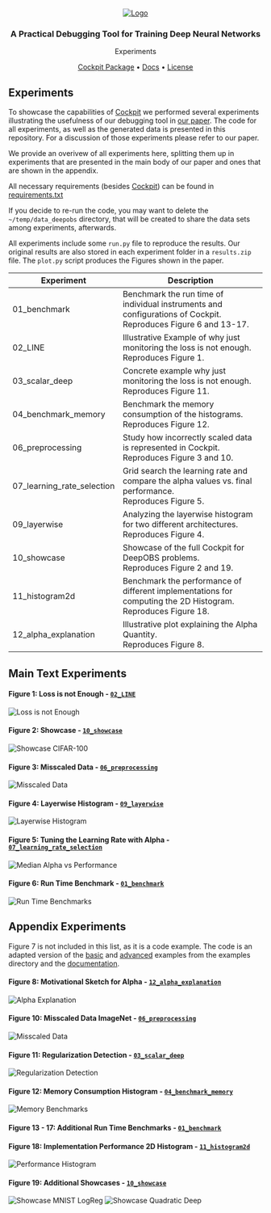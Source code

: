 <!-- PROJECT LOGO -->
<br />
<p align="center">
<a href="#"><img src="assets/Banner.svg" alt="Logo"/></a>
  <h3 align="center">A Practical Debugging Tool for Training Deep Neural Networks</h3>

  <p align="center">
    Experiments
  </p>
</p>

<p align="center">
  <a href="https://github.com/f-dangel/cockpit">Cockpit Package</a> •
  <a href="https://cockpit.readthedocs.io/">Docs</a> •
  <a href="LICENSE.txt">License</a>
</p>

## Experiments

To showcase the capabilities of [Cockpit](https://github.com/f-dangel/cockpit) we performed several experiments illustrating the usefulness of our debugging tool in [our paper](https://arxiv.org/abs/2102.06604). The code for all experiments, as well as the generated data is presented in this repository. For a discussion of those experiments please refer to our paper.

We provide an overivew of all experiments here, splitting them up in experiments that are presented in the main body of our paper and ones that are shown in the appendix.

All necessary requirements (besides [Cockpit](https://github.com/f-dangel/cockpit)) can be found in [requirements.txt](requirements.txt)

If you decide to re-run the code, you may want to delete the `~/temp/data_deepobs` directory, that will be created to share the data sets among experiments, afterwards.

All experiments include some `run.py` file to reproduce the results. Our original results are also stored in each experiment folder in a `results.zip` file. The `plot.py` script produces the Figures shown in the paper.

| Experiment                 | Description                                                                                                       |
| -------------------------- | ----------------------------------------------------------------------------------------------------------------- |
| 01_benchmark               | Benchmark the run time of individual instruments and configurations of Cockpit.<br>Reproduces Figure 6 and 13-17. |
| 02_LINE                    | Illustrative Example of why just monitoring the loss is not enough.<br>Reproduces Figure 1.                       |
| 03_scalar_deep             | Concrete example why just monitoring the loss is not enough.<br>Reproduces Figure 11.                             |
| 04_benchmark_memory        | Benchmark the memory consumption of the histograms.<br>Reproduces Figure 12.                                      |
| 06_preprocessing           | Study how incorrectly scaled data is represented in Cockpit.<br>Reproduces Figure 3 and 10.                       |
| 07_learning_rate_selection | Grid search the learning rate and compare the alpha values vs. final performance.<br>Reproduces Figure 5.         |
| 09_layerwise               | Analyzing the layerwise histogram for two different architectures.<br>Reproduces Figure 4.                        |
| 10_showcase                | Showcase of the full Cockpit for DeepOBS problems.<br>Reproduces Figure 2 and 19.                                 |
| 11_histogram2d             | Benchmark the performance of different implementations for computing the 2D Histogram.<br>Reproduces Figure 18.   |
| 12_alpha_explanation       | Illustrative plot explaining the Alpha Quantity.<br>Reproduces Figure 8.                                          |

## Main Text Experiments

#### Figure 1: Loss is not Enough - [`02_LINE`](experiments/02_LINE/README.md)

![Loss is not Enough](experiments/02_LINE/output/LINE.png)

#### Figure 2: Showcase - [`10_showcase`](experiments/10_showcase/README.md)

![Showcase CIFAR-100](experiments/10_showcase/output/cifar100_allcnnc_log.png)

#### Figure 3: Misscaled Data - [`06_preprocessing`](experiments/06_preprocessing/README.md)

![Misscaled Data](experiments/06_preprocessing/output/exp06.png)

#### Figure 4: Layerwise Histogram - [`09_layerwise`](experiments/09_layerwise/README.md)

![Layerwise Histogram](experiments/09_layerwise/output/exp09.png)

#### Figure 5: Tuning the Learning Rate with Alpha - [`07_learning_rate_selection`](experiments/07_learning_rate_selection/README.md)

![Median Alpha vs Performance](experiments/07_learning_rate_selection/output/median_alpha_vs_performance.png)

#### Figure 6: Run Time Benchmark - [`01_benchmark`](experiments/01_benchmark/README.md)

![Run Time Benchmarks](experiments/01_benchmark/output/exp01.png)

## Appendix Experiments

Figure 7 is not included in this list, as it is a code example. The code is an adapted
version of the [basic](https://github.com/f-dangel/cockpit/blob/main/examples/01_basic_fmnist.py) and [advanced](https://github.com/f-dangel/cockpit/blob/main/examples/02_advanced_fmnist.py) examples from the examples directory and the [documentation](https://cockpit.readthedocs.io/en/latest/examples/01_basic_fmnist.html).

#### Figure 8: Motivational Sketch for Alpha - [`12_alpha_explanation`](experiments/12_alpha_explanation/README.md)

![Alpha Explanation](experiments/12_alpha_explanation/output/alpha_explanation.png)

#### Figure 10: Misscaled Data ImageNet - [`06_preprocessing`](experiments/06_preprocessing/README.md)

![Misscaled Data](experiments/06_preprocessing/output/fig10.png)

#### Figure 11: Regularization Detection - [`03_scalar_deep`](experiments/03_scalar_deep/README.md)

![Regularization Detection](experiments/03_scalar_deep/output/fig11.png)

#### Figure 12: Memory Consumption Histogram - [`04_benchmark_memory`](experiments/04_benchmark_memory/README.md)

![Memory Benchmarks](experiments/04_benchmark_memory/output/exp04.png)

#### Figure 13 - 17: Additional Run Time Benchmarks - [`01_benchmark`](experiments/01_benchmark/README.md)

#### Figure 18: Implementation Performance 2D Histogram - [`11_histogram2d`](experiments/11_histogram2d/README.md)

![Performance Histogram](experiments/11_histogram2d/output/exp11.png)

#### Figure 19: Additional Showcases - [`10_showcase`](experiments/10_showcase/README.md)

![Showcase MNIST LogReg](experiments/10_showcase/output/mnist_logreg_log.png)
![Showcase Quadratic Deep](experiments/10_showcase/output/quadratic_deep_log.png)
